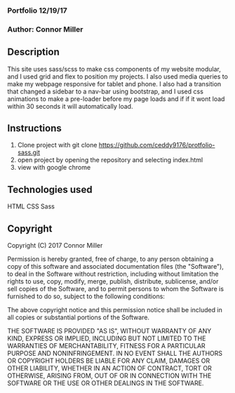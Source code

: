 ### Portfolio 12/19/17

### Author: Connor Miller

## Description

This site uses sass/scss to make css components of my website modular, and I used grid and flex to position my projects. I also used media queries to make my webpage responsive for tablet and phone. I also had a transition that changed a sidebar to a nav-bar using bootstrap, and I used css animations to make a pre-loader before my page loads and if if it wont load within 30 seconds it will automatically load.

## Instructions

1. Clone project with git clone https://github.com/ceddy9176/protfolio-sass.git
2. open project by opening the repository and selecting index.html
3. view with google chrome


## Technologies used

HTML
CSS
Sass

## Copyright

Copyright (C) 2017 Connor Miller

Permission is hereby granted, free of charge, to any person obtaining a copy of this software and associated documentation files (the "Software"), to deal in the Software without restriction, including without limitation the rights to use, copy, modify, merge, publish, distribute, sublicense, and/or sell copies of the Software, and to permit persons to whom the Software is furnished to do so, subject to the following conditions:

The above copyright notice and this permission notice shall be included in all copies or substantial portions of the Software.

THE SOFTWARE IS PROVIDED "AS IS", WITHOUT WARRANTY OF ANY KIND, EXPRESS OR IMPLIED, INCLUDING BUT NOT LIMITED TO THE WARRANTIES OF MERCHANTABILITY, FITNESS FOR A PARTICULAR PURPOSE AND NONINFRINGEMENT. IN NO EVENT SHALL THE AUTHORS OR COPYRIGHT HOLDERS BE LIABLE FOR ANY CLAIM, DAMAGES OR OTHER LIABILITY, WHETHER IN AN ACTION OF CONTRACT, TORT OR OTHERWISE, ARISING FROM, OUT OF OR IN CONNECTION WITH THE SOFTWARE OR THE USE OR OTHER DEALINGS IN THE SOFTWARE.
